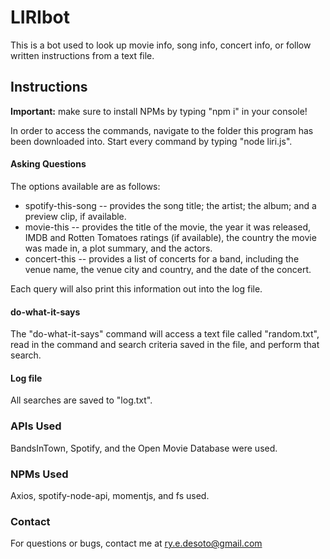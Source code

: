 # LIRIbot

This is a bot used to look up movie info, song info, concert info, or follow written instructions from a text file.

## Instructions

**Important:** make sure to install NPMs by typing "npm i" in your console!

In order to access the commands, navigate to the folder this program has been downloaded into. Start every command by typing "node liri.js".

#### Asking Questions

The options available are as follows:

-   spotify-this-song -- provides the song title; the artist; the album; and a preview clip, if available.
-   movie-this -- provides the title of the movie, the year it was released, IMDB and Rotten Tomatoes ratings (if available), the country the movie was made in, a plot summary, and the actors.
-   concert-this -- provides a list of concerts for a band, including the venue name, the venue city and country, and the date of the concert.

Each query will also print this information out into the log file.

#### do-what-it-says

The "do-what-it-says" command will access a text file called "random.txt", read in the command and search criteria saved in the file, and perform that search.

#### Log file

All searches are saved to "log.txt".

### APIs Used

BandsInTown, Spotify, and the Open Movie Database were used.

### NPMs Used

Axios, spotify-node-api, momentjs, and fs used.

### Contact

For questions or bugs, contact me at ry.e.desoto@gmail.com
